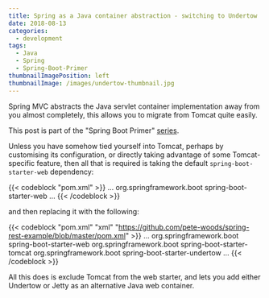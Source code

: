 ```yaml
---
title: Spring as a Java container abstraction - switching to Undertow
date: 2018-08-13
categories:
  - development
tags:
  - Java
  - Spring
  - Spring-Boot-Primer
thumbnailImagePosition: left
thumbnailImage: /images/undertow-thumbnail.jpg
---
```


Spring MVC abstracts the Java servlet container implementation away from you
almost completely, this allows you to migrate from Tomcat quite easily.

<!--more-->

This post is part of the "Spring Boot Primer" [series](/tags/spring-boot-primer).

Unless you have somehow tied yourself into Tomcat, perhaps by customising its
configuration, or directly taking advantage of some Tomcat-specific feature,
then all that is required is taking the default `spring-boot-starter-web`
dependency:

{{< codeblock "pom.xml" >}}
<dependencies>
  ...
  <dependency>
    <groupId>org.springframework.boot</groupId>
    <artifactId>spring-boot-starter-web</artifactId>
  </dependency>
  ...
</dependencies>
{{< /codeblock >}}

and then replacing it with the following:

{{< codeblock "pom.xml" "xml" "https://github.com/pete-woods/spring-rest-example/blob/master/pom.xml" >}}
<dependencies>
  ...
  <dependency>
    <groupId>org.springframework.boot</groupId>
    <artifactId>spring-boot-starter-web</artifactId>
    <exclusions>
      <exclusion>
        <groupId>org.springframework.boot</groupId>
        <artifactId>spring-boot-starter-tomcat</artifactId>
      </exclusion>
    </exclusions>
  </dependency>
  <dependency>
    <groupId>org.springframework.boot</groupId>
    <artifactId>spring-boot-starter-undertow</artifactId>
  </dependency>
  ...
</dependencies>
{{< /codeblock >}}

All this does is exclude Tomcat from the web starter, and lets you add
either Undertow or Jetty as an alternative Java web container.
